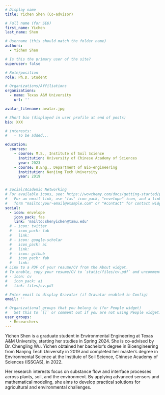 ```yaml
---
# Display name
title: Yichen Shen (Co-advisor)

# Full name (for SEO)
first_name: Yichen
last_name: Shen

# Username (this should match the folder name)
authors:
  - Yichen Shen

# Is this the primary user of the site?
superuser: false

# Role/position
role: Ph.D. Student

# Organizations/Affiliations
organizations:
  - name: Texas A&M University
    url: ''

avatar_filename: avatar.jpg

# Short bio (displayed in user profile at end of posts)
bio: XXX

# interests:
#   - To be added...

education:
  courses:
    - course: M.S., Institute of Soil Science
      institution: University of Chinese Academy of Sciences
      year: 2023
    - course: B.Eng., Department of Bio-engineering 
      institution: Nanjing Tech University
      year: 2019


# Social/Academic Networking
# For available icons, see: https://wowchemy.com/docs/getting-started/page-builder/#icons
#   For an email link, use "fas" icon pack, "envelope" icon, and a link in the
#   form "mailto:your-email@example.com" or "#contact" for contact widget.
social:
  - icon: envelope
    icon_pack: fas
    link: 'mailto:shenyichen@tamu.edu'
  # - icon: twitter
  #   icon_pack: fab
  #   link: 
  # - icon: google-scholar
  #   icon_pack: ai
  #   link: 
  # - icon: github
  #   icon_pack: fab
  #   link: 
# Link to a PDF of your resume/CV from the About widget.
# To enable, copy your resume/CV to `static/files/cv.pdf` and uncomment the lines below.
# - icon: cv
#   icon_pack: ai
#   link: files/cv.pdf

# Enter email to display Gravatar (if Gravatar enabled in Config)
email: ''

# Organizational groups that you belong to (for People widget)
#   Set this to `[]` or comment out if you are not using People widget.
user_groups:
  - Researchers
---
```


Yichen Shen is a graduate student in Environmental Engineering at Texas A&M University, starting her studies in Spring 2024. She is co-advised by Dr. Chengling Wu. Yichen obtained her bachelor’s degree in Bioengineering from Nanjing Tech University in 2019 and completed her master’s degree in Environmental Science at the Institute of Soil Science, Chinese Academy of Sciences (ISSCAS), in 2022.

Her research interests focus on substance flow and interface processes across plants, soil, and the environment. By applying advanced sensors and mathematical modeling, she aims to develop practical solutions for agricultural and environmental challenges.